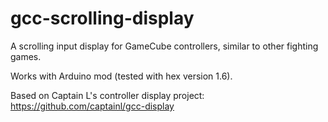 # gcc-scrolling-display

A scrolling input display for GameCube controllers, similar to other fighting games.

Works with Arduino mod (tested with hex version 1.6).

Based on Captain L's controller display project: https://github.com/captainl/gcc-display
